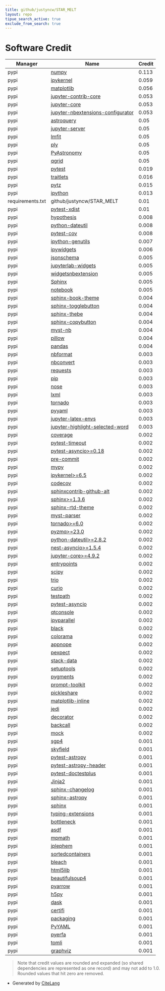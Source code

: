 ```yaml
---
title: github/justyncw/STAR_MELT
layout: repo
tipue_search_active: true
exclude_from_search: true
---
```

# Software Credit

|Manager|Name|Credit|
|-------|----|------|
|pypi|[numpy](https://www.numpy.org)|0.113|
|pypi|[ipykernel](https://pypi.org/project/ipykernel)|0.059|
|pypi|[matplotlib](https://matplotlib.org)|0.056|
|pypi|[jupyter-contrib-core](https://github.com/jupyter-contrib/jupyter_contrib_core)|0.053|
|pypi|[jupyter-core](https://jupyter-core.readthedocs.io/)|0.053|
|pypi|[jupyter-nbextensions-configurator](https://github.com/jupyter-contrib/jupyter_nbextensions_configurator)|0.053|
|pypi|[astroquery](http://astropy.org/astroquery)|0.05|
|pypi|[jupyter-server](https://jupyter-server.readthedocs.io)|0.05|
|pypi|[lmfit](https://lmfit.github.io/lmfit-py/)|0.05|
|pypi|[ply](http://www.dabeaz.com/ply/)|0.05|
|pypi|[PyAstronomy](https://github.com/sczesla/PyAstronomy)|0.05|
|pypi|[qgrid](https://github.com/quantopian/qgrid)|0.05|
|pypi|[pytest](https://pypi.org/project/pytest)|0.019|
|pypi|[traitlets](https://pypi.org/project/traitlets)|0.016|
|pypi|[pytz](https://pypi.org/project/pytz)|0.015|
|pypi|[ipython](https://ipython.org)|0.013|
|requirements.txt|github/justyncw/STAR_MELT|0.01|
|pypi|[pytest-xdist](https://github.com/pytest-dev/pytest-xdist)|0.01|
|pypi|[hypothesis](https://pypi.org/project/hypothesis)|0.008|
|pypi|[python-dateutil](https://pypi.org/project/python-dateutil)|0.008|
|pypi|[pytest-cov](https://pypi.org/project/pytest-cov)|0.008|
|pypi|[ipython-genutils](https://pypi.org/project/ipython-genutils)|0.007|
|pypi|[ipywidgets](http://ipython.org)|0.006|
|pypi|[jsonschema](https://pypi.org/project/jsonschema)|0.005|
|pypi|[jupyterlab-widgets](https://pypi.org/project/jupyterlab-widgets)|0.005|
|pypi|[widgetsnbextension](https://pypi.org/project/widgetsnbextension)|0.005|
|pypi|[Sphinx](https://pypi.org/project/Sphinx)|0.005|
|pypi|[notebook](https://pypi.org/project/notebook)|0.005|
|pypi|[sphinx-book-theme](https://pypi.org/project/sphinx-book-theme)|0.004|
|pypi|[sphinx-togglebutton](https://pypi.org/project/sphinx-togglebutton)|0.004|
|pypi|[sphinx-thebe](https://pypi.org/project/sphinx-thebe)|0.004|
|pypi|[sphinx-copybutton](https://pypi.org/project/sphinx-copybutton)|0.004|
|pypi|[myst-nb](https://pypi.org/project/myst-nb)|0.004|
|pypi|[pillow](https://pypi.org/project/pillow)|0.004|
|pypi|[pandas](https://pandas.pydata.org)|0.004|
|pypi|[nbformat](https://pypi.org/project/nbformat)|0.003|
|pypi|[nbconvert](https://pypi.org/project/nbconvert)|0.003|
|pypi|[requests](https://pypi.org/project/requests)|0.003|
|pypi|[pip](https://pypi.org/project/pip)|0.003|
|pypi|[nose](https://pypi.org/project/nose)|0.003|
|pypi|[lxml](https://pypi.org/project/lxml)|0.003|
|pypi|[tornado](https://pypi.org/project/tornado)|0.003|
|pypi|[pyyaml](https://pypi.org/project/pyyaml)|0.003|
|pypi|[jupyter-latex-envs](https://pypi.org/project/jupyter-latex-envs)|0.003|
|pypi|[jupyter-highlight-selected-word](https://pypi.org/project/jupyter-highlight-selected-word)|0.003|
|pypi|[coverage](https://github.com/nedbat/coveragepy)|0.002|
|pypi|[pytest-timeout](https://pypi.org/project/pytest-timeout)|0.002|
|pypi|[pytest-asyncio>=0.18](https://pypi.org/project/pytest-asyncio>=0.18)|0.002|
|pypi|[pre-commit](https://pypi.org/project/pre-commit)|0.002|
|pypi|[mypy](https://pypi.org/project/mypy)|0.002|
|pypi|[ipykernel>=6.5](https://pypi.org/project/ipykernel>=6.5)|0.002|
|pypi|[codecov](https://pypi.org/project/codecov)|0.002|
|pypi|[sphinxcontrib-github-alt](https://pypi.org/project/sphinxcontrib-github-alt)|0.002|
|pypi|[sphinx>=1.3.6](https://pypi.org/project/sphinx>=1.3.6)|0.002|
|pypi|[sphinx-rtd-theme](https://pypi.org/project/sphinx-rtd-theme)|0.002|
|pypi|[myst-parser](https://pypi.org/project/myst-parser)|0.002|
|pypi|[tornado>=6.0](https://pypi.org/project/tornado>=6.0)|0.002|
|pypi|[pyzmq>=23.0](https://pypi.org/project/pyzmq>=23.0)|0.002|
|pypi|[python-dateutil>=2.8.2](https://pypi.org/project/python-dateutil>=2.8.2)|0.002|
|pypi|[nest-asyncio>=1.5.4](https://pypi.org/project/nest-asyncio>=1.5.4)|0.002|
|pypi|[jupyter-core>=4.9.2](https://pypi.org/project/jupyter-core>=4.9.2)|0.002|
|pypi|[entrypoints](https://pypi.org/project/entrypoints)|0.002|
|pypi|[scipy](https://www.scipy.org)|0.002|
|pypi|[trio](https://pypi.org/project/trio)|0.002|
|pypi|[curio](https://pypi.org/project/curio)|0.002|
|pypi|[testpath](https://pypi.org/project/testpath)|0.002|
|pypi|[pytest-asyncio](https://pypi.org/project/pytest-asyncio)|0.002|
|pypi|[qtconsole](https://pypi.org/project/qtconsole)|0.002|
|pypi|[ipyparallel](https://pypi.org/project/ipyparallel)|0.002|
|pypi|[black](https://pypi.org/project/black)|0.002|
|pypi|[colorama](https://pypi.org/project/colorama)|0.002|
|pypi|[appnope](https://pypi.org/project/appnope)|0.002|
|pypi|[pexpect](https://pypi.org/project/pexpect)|0.002|
|pypi|[stack-data](https://pypi.org/project/stack-data)|0.002|
|pypi|[setuptools](https://pypi.org/project/setuptools)|0.002|
|pypi|[pygments](https://pypi.org/project/pygments)|0.002|
|pypi|[prompt-toolkit](https://pypi.org/project/prompt-toolkit)|0.002|
|pypi|[pickleshare](https://pypi.org/project/pickleshare)|0.002|
|pypi|[matplotlib-inline](https://pypi.org/project/matplotlib-inline)|0.002|
|pypi|[jedi](https://pypi.org/project/jedi)|0.002|
|pypi|[decorator](https://pypi.org/project/decorator)|0.002|
|pypi|[backcall](https://pypi.org/project/backcall)|0.002|
|pypi|[mock](https://pypi.org/project/mock)|0.002|
|pypi|[sgp4](https://github.com/brandon-rhodes/python-sgp4)|0.001|
|pypi|[skyfield](http://github.com/brandon-rhodes/python-skyfield/)|0.001|
|pypi|[pytest-astropy](https://pypi.org/project/pytest-astropy)|0.001|
|pypi|[pytest-astropy-header](https://pypi.org/project/pytest-astropy-header)|0.001|
|pypi|[pytest-doctestplus](https://pypi.org/project/pytest-doctestplus)|0.001|
|pypi|[Jinja2](https://pypi.org/project/Jinja2)|0.001|
|pypi|[sphinx-changelog](https://pypi.org/project/sphinx-changelog)|0.001|
|pypi|[sphinx-astropy](https://pypi.org/project/sphinx-astropy)|0.001|
|pypi|[sphinx](https://pypi.org/project/sphinx)|0.001|
|pypi|[typing-extensions](https://pypi.org/project/typing-extensions)|0.001|
|pypi|[bottleneck](https://pypi.org/project/bottleneck)|0.001|
|pypi|[asdf](https://pypi.org/project/asdf)|0.001|
|pypi|[mpmath](https://pypi.org/project/mpmath)|0.001|
|pypi|[jplephem](https://pypi.org/project/jplephem)|0.001|
|pypi|[sortedcontainers](https://pypi.org/project/sortedcontainers)|0.001|
|pypi|[bleach](https://pypi.org/project/bleach)|0.001|
|pypi|[html5lib](https://pypi.org/project/html5lib)|0.001|
|pypi|[beautifulsoup4](https://pypi.org/project/beautifulsoup4)|0.001|
|pypi|[pyarrow](https://pypi.org/project/pyarrow)|0.001|
|pypi|[h5py](https://pypi.org/project/h5py)|0.001|
|pypi|[dask](https://pypi.org/project/dask)|0.001|
|pypi|[certifi](https://pypi.org/project/certifi)|0.001|
|pypi|[packaging](https://pypi.org/project/packaging)|0.001|
|pypi|[PyYAML](https://pypi.org/project/PyYAML)|0.001|
|pypi|[pyerfa](https://pypi.org/project/pyerfa)|0.001|
|pypi|[tomli](https://pypi.org/project/tomli)|0.001|
|pypi|[graphviz](https://pypi.org/project/graphviz)|0.001|


> Note that credit values are rounded and expanded (so shared dependencies are represented as one record) and may not add to 1.0. Rounded values that hit zero are removed.


- Generated by [CiteLang](https://github.com/vsoch/citelang)
